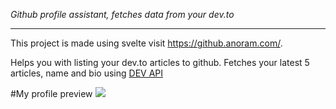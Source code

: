 *Github profile assistant, fetches data from your dev.to*

---

This project is made using svelte visit https://github.anoram.com/.

Helps you with listing your dev.to articles to github. Fetches your latest 5 articles, name and bio using [DEV API](https://docs.dev.to/api)


#My profile preview
<img src="https://github.anoram.com/public/preview.png">